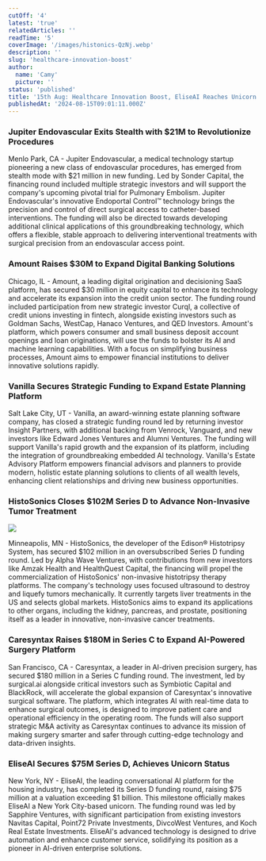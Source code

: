 ```yaml
---
cutOff: '4'
latest: 'true'
relatedArticles: ''
readTime: '5'
coverImage: '/images/histonics-QzNj.webp'
description: ''
slug: 'healthcare-innovation-boost'
author:
  name: 'Camy'
  picture: ''
status: 'published'
title: '15th Aug: Healthcare Innovation Boost, EliseAI Reaches Unicorn Status'
publishedAt: '2024-08-15T09:01:11.000Z'
---
```


### Jupiter Endovascular Exits Stealth with $21M to Revolutionize Procedures

Menlo Park, CA - Jupiter Endovascular, a medical technology startup pioneering a new class of endovascular procedures, has emerged from stealth mode with $21 million in new funding. Led by Sonder Capital, the financing round included multiple strategic investors and will support the company's upcoming pivotal trial for Pulmonary Embolism. Jupiter Endovascular's innovative Endoportal Control™ technology brings the precision and control of direct surgical access to catheter-based interventions. The funding will also be directed towards developing additional clinical applications of this groundbreaking technology, which offers a flexible, stable approach to delivering interventional treatments with surgical precision from an endovascular access point.

### Amount Raises $30M to Expand Digital Banking Solutions

Chicago, IL - Amount, a leading digital origination and decisioning SaaS platform, has secured $30 million in equity capital to enhance its technology and accelerate its expansion into the credit union sector. The funding round included participation from new strategic investor Curql, a collective of credit unions investing in fintech, alongside existing investors such as Goldman Sachs, WestCap, Hanaco Ventures, and QED Investors. Amount's platform, which powers consumer and small business deposit account openings and loan originations, will use the funds to bolster its AI and machine learning capabilities. With a focus on simplifying business processes, Amount aims to empower financial institutions to deliver innovative solutions rapidly.

### Vanilla Secures Strategic Funding to Expand Estate Planning Platform

Salt Lake City, UT - Vanilla, an award-winning estate planning software company, has closed a strategic funding round led by returning investor Insight Partners, with additional backing from Venrock, Vanguard, and new investors like Edward Jones Ventures and Alumni Ventures. The funding will support Vanilla's rapid growth and the expansion of its platform, including the integration of groundbreaking embedded AI technology. Vanilla's Estate Advisory Platform empowers financial advisors and planners to provide modern, holistic estate planning solutions to clients of all wealth levels, enhancing client relationships and driving new business opportunities.

### HistoSonics Closes $102M Series D to Advance Non-Invasive Tumor Treatment

![](/images/histonics-c4MT.webp)

Minneapolis, MN - HistoSonics, the developer of the Edison® Histotripsy System, has secured $102 million in an oversubscribed Series D funding round. Led by Alpha Wave Ventures, with contributions from new investors like Amzak Health and HealthQuest Capital, the financing will propel the commercialization of HistoSonics' non-invasive histotripsy therapy platforms. The company's technology uses focused ultrasound to destroy and liquefy tumors mechanically. It currently targets liver treatments in the US and selects global markets. HistoSonics aims to expand its applications to other organs, including the kidney, pancreas, and prostate, positioning itself as a leader in innovative, non-invasive cancer treatments.

### Caresyntax Raises $180M in Series C to Expand AI-Powered Surgery Platform

San Francisco, CA - Caresyntax, a leader in AI-driven precision surgery, has secured $180 million in a Series C funding round. The investment, led by surgical.ai alongside critical investors such as Symbiotic Capital and BlackRock, will accelerate the global expansion of Caresyntax's innovative surgical software. The platform, which integrates AI with real-time data to enhance surgical outcomes, is designed to improve patient care and operational efficiency in the operating room. The funds will also support strategic M&A activity as Caresyntax continues to advance its mission of making surgery smarter and safer through cutting-edge technology and data-driven insights.

### EliseAI Secures $75M Series D, Achieves Unicorn Status

New York, NY - EliseAI, the leading conversational AI platform for the housing industry, has completed its Series D funding round, raising $75 million at a valuation exceeding $1 billion. This milestone officially makes EliseAI a New York City-based unicorn. The funding round was led by Sapphire Ventures, with significant participation from existing investors Navitas Capital, Point72 Private Investments, DivcoWest Ventures, and Koch Real Estate Investments. EliseAI's advanced technology is designed to drive automation and enhance customer service, solidifying its position as a pioneer in AI-driven enterprise solutions.